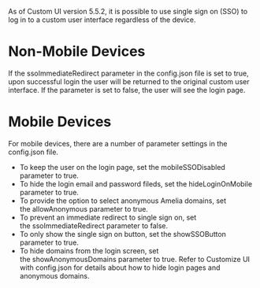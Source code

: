 As of Custom UI version 5.5.2, it is possible to use single sign on (SSO) to log in to a custom user interface regardless of the device.
# Non-Mobile Devices
If the ssoImmediateRedirect parameter in the config.json file is set to true, upon successful login the user will be returned to the original custom user interface. If the parameter is set to false, the user will see the login page.
# Mobile Devices
For mobile devices, there are a number of parameter settings in the config.json file.
-   To keep the user on the login page, set the mobileSSODisabled parameter to true.
-   To hide the login email and password fileds, set the hideLoginOnMobile parameter to true.
-   To provide the option to select anonymous Amelia domains, set the allowAnonymous parameter to true.
-   To prevent an immediate redirect to single sign on, set the ssoImmediateRedirect parameter to false.
-   To only show the single sign on button, set the showSSOButton parameter to true.
-   To hide domains from the login screen, set the showAnonymousDomains parameter to true.
Refer to Customize UI with config.json for details about how to hide login pages and anonymous domains.
